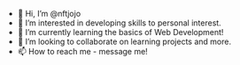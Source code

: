 - 👋 Hi, I’m @nftjojo
- 👀 I’m interested in developing skills to personal interest.
- 🌱 I’m currently learning the basics of Web Development!
- 💞️ I’m looking to collaborate on learning projects and more. 
- 📫 How to reach me - message me!

<!---
nftjojo/nftjojo is a ✨ special ✨ repository because its `README.md` (this file) appears on your GitHub profile.
You can click the Preview link to take a look at your changes.
--->
